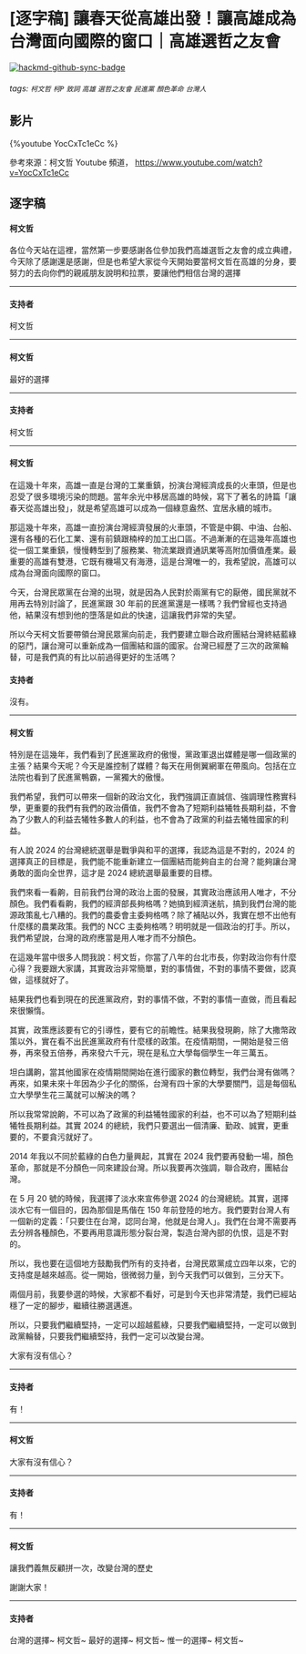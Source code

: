 # [逐字稿] 讓春天從高雄出發！讓高雄成為台灣面向國際的窗口｜高雄選哲之友會 

[![hackmd-github-sync-badge](https://hackmd.io/s5VhiHbSQma_qasPVv7wFQ/badge)](https://hackmd.io/s5VhiHbSQma_qasPVv7wFQ)


###### tags: `柯文哲` `柯P` `致詞` `高雄` `選哲之友會` `民進黨` `顏色革命` `台灣人`

## 影片

{%youtube YocCxTc1eCc %}

參考來源：柯文哲 Youtube 頻道， https://www.youtube.com/watch?v=YocCxTc1eCc


## 逐字稿

#### 柯文哲

各位今天站在這裡，當然第一步要感謝各位參加我們高雄選哲之友會的成立典禮，今天除了感謝還是感謝，但是也希望大家從今天開始要當柯文哲在高雄的分身，要努力的去向你們的親戚朋友說明和拉票，要讓他們相信台灣的選擇

---

#### 支持者

柯文哲

---

#### 柯文哲

最好的選擇

---

#### 支持者

柯文哲

---

#### 柯文哲

在這幾十年來，高雄一直是台灣的工業重鎮，扮演台灣經濟成長的火車頭，但是也忍受了很多環境污染的問題。當年余光中移居高雄的時候，寫下了著名的詩篇「讓春天從高雄出發」，就是希望高雄可以成為一個綠意盎然、宜居永續的城市。

那這幾十年來，高雄一直扮演台灣經濟發展的火車頭，不管是中鋼、中油、台船、還有各種的石化工業、還有前鎮跟楠梓的加工出口區。不過漸漸的在這幾年高雄也從一個工業重鎮，慢慢轉型到了服務業、物流業跟資通訊業等高附加價值產業。最重要的高雄有雙港，它既有機場又有海港，這是台灣唯一的，我希望說，高雄可以成為台灣面向國際的窗口。

今天，台灣民眾黨在台灣的出現，就是因為人民對於兩黨有它的厭倦，國民黨就不用再去特別討論了，民進黨跟 30 年前的民進黨還是一樣嗎？我們曾經也支持過他，結果沒有想到他的墮落是如此的快速，這讓我們非常的失望。

所以今天柯文哲要帶領台灣民眾黨向前走，我們要建立聯合政府團結台灣終結藍綠的惡鬥，讓台灣可以重新成為一個團結和諧的國家。台灣已經歷了三次的政黨輪替，可是我們真的有比以前過得更好的生活嗎？

#### 支持者

沒有。

---

#### 柯文哲

特別是在這幾年，我們看到了民進黨政府的傲慢，黨政軍退出媒體是哪一個政黨的主張？結果今天呢？今天是誰控制了媒體？每天在用側翼網軍在帶風向。包括在立法院也看到了民進黨鴨霸，一黨獨大的傲慢。

我們希望，我們可以帶來一個新的政治文化，我們強調正直誠信、強調理性務實科學，更重要的我們有我們的政治價值，我們不會為了短期利益犧牲長期利益，不會為了少數人的利益去犧牲多數人的利益，也不會為了政黨的利益去犧牲國家的利益。

有人說 2024 的台灣總統選舉是戰爭與和平的選擇，我認為這是不對的，2024 的選擇真正的目標是，我們能不能重新建立一個團結而能夠自主的台灣？能夠讓台灣勇敢的面向全世界，這才是 2024 總統選舉最重要的目標。

我們來看一看齁，目前我們台灣的政治上面的發展，其實政治應該用人唯才，不分顏色。我們看看齁，我們的經濟部長夠格嗎？她搞到經濟迷航，搞到我們台灣的能源政策亂七八糟的。我們的農委會主委夠格嗎？除了補貼以外，我實在想不出他有什麼樣的農業政策。我們的 NCC 主委夠格嗎？明明就是一個政治的打手。所以，我們希望說，台灣的政府應當是用人唯才而不分顏色。

在這幾年當中很多人問我說：柯文哲，你當了八年的台北市長，你對政治你有什麼心得？我要跟大家講，其實政治非常簡單，對的事情做，不對的事情不要做，認真做，這樣就好了。

結果我們也看到現在的民進黨政府，對的事情不做，不對的事情一直做，而且看起來很懶惰。

其實，政策應該要有它的引導性，要有它的前瞻性。結果我發現齁，除了大撒幣政策以外，實在看不出民進黨政府有什麼樣的政策。在疫情期間，一開始是發三倍券，再來發五倍券，再來發六千元，現在是私立大學每個學生一年三萬五。

坦白講齁，當其他國家在疫情期間開始在進行國家的數位轉型，我們台灣有做嗎？再來，如果未來十年因為少子化的關係，台灣有四十家的大學要關門，這是每個私立大學學生花三萬就可以解決的嗎？

所以我常常說齁，不可以為了政黨的利益犧牲國家的利益，也不可以為了短期利益犧牲長期利益。其實 2024 的總統，我們只要選出一個清廉、勤政、誠實，更重要的，不要貪污就好了。

2014 年我以不同於藍綠的白色力量興起，其實在 2024 我們要再發動一場，顏色革命，那就是不分顏色一同來建設台灣。所以我要再次強調，聯合政府，團結台灣。

在 5 月 20 號的時候，我選擇了淡水來宣佈參選 2024 的台灣總統。其實，選擇淡水它有一個目的，因為那個是馬偕在 150 年前登陸的地方。我們要對台灣人有一個新的定義：「只要住在台灣，認同台灣，他就是台灣人」。我們在台灣不需要再去分辨各種顏色，不要再用意識形態分裂台灣，製造台灣內部的仇恨，這是不對的。

所以，我也要在這個地方鼓勵我們所有的支持者，台灣民眾黨成立四年以來，它的支持度是越來越高。從一開始，很微弱力量，到今天我們可以做到，三分天下。

兩個月前，我要參選的時候，大家都不看好，可是到今天也非常清楚，我們已經站穩了一定的腳步，繼續往勝選邁進。

所以，只要我們繼續堅持，一定可以超越藍綠，只要我們繼續堅持，一定可以做到政黨輪替，只要我們繼續堅持，我們一定可以改變台灣。

大家有沒有信心？

---

#### 支持者

有！

---

#### 柯文哲

大家有沒有信心？

---

#### 支持者

有！

---

#### 柯文哲

讓我們義無反顧拼一次，改變台灣的歷史 

謝謝大家！

---

#### 支持者

台灣的選擇~ 柯文哲~
最好的選擇~ 柯文哲~
惟一的選擇~ 柯文哲~
